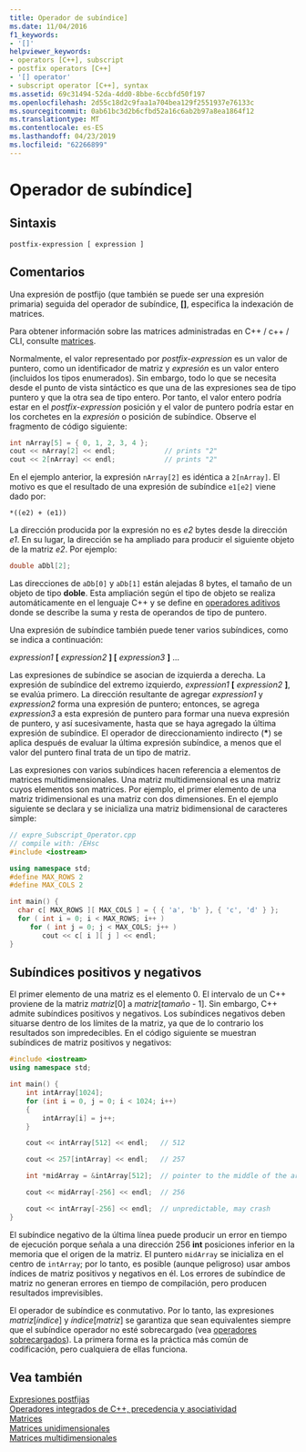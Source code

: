 ```yaml
---
title: Operador de subíndice]
ms.date: 11/04/2016
f1_keywords:
- '[]'
helpviewer_keywords:
- operators [C++], subscript
- postfix operators [C++]
- '[] operator'
- subscript operator [C++], syntax
ms.assetid: 69c31494-52da-4dd0-8bbe-6ccbfd50f197
ms.openlocfilehash: 2d55c18d2c9faa1a704bea129f2551937e76133c
ms.sourcegitcommit: 0ab61bc3d2b6cfbd52a16c6ab2b97a8ea1864f12
ms.translationtype: MT
ms.contentlocale: es-ES
ms.lasthandoff: 04/23/2019
ms.locfileid: "62266899"
---
```

# <a name="subscript-operator-"></a>Operador de subíndice]

## <a name="syntax"></a>Sintaxis

```
postfix-expression [ expression ]
```

## <a name="remarks"></a>Comentarios

Una expresión de postfijo (que también se puede ser una expresión primaria) seguida del operador de subíndice, **[]**, especifica la indexación de matrices.

Para obtener información sobre las matrices administradas en C++ / c++ / CLI, consulte [matrices](../extensions/arrays-cpp-component-extensions.md).

Normalmente, el valor representado por *postfix-expression* es un valor de puntero, como un identificador de matriz y *expresión* es un valor entero (incluidos los tipos enumerados). Sin embargo, todo lo que se necesita desde el punto de vista sintáctico es que una de las expresiones sea de tipo puntero y que la otra sea de tipo entero. Por tanto, el valor entero podría estar en el *postfix-expression* posición y el valor de puntero podría estar en los corchetes en la *expresión* o posición de subíndice. Observe el fragmento de código siguiente:

```cpp
int nArray[5] = { 0, 1, 2, 3, 4 };
cout << nArray[2] << endl;            // prints "2"
cout << 2[nArray] << endl;            // prints "2"
```

En el ejemplo anterior, la expresión `nArray[2]` es idéntica a `2[nArray]`. El motivo es que el resultado de una expresión de subíndice `e1[e2]` viene dado por:

`*((e2) + (e1))`

La dirección producida por la expresión no es *e2* bytes desde la dirección *e1*. En su lugar, la dirección se ha ampliado para producir el siguiente objeto de la matriz *e2*. Por ejemplo:

```cpp
double aDbl[2];
```

Las direcciones de `aDb[0]` y `aDb[1]` están alejadas 8 bytes, el tamaño de un objeto de tipo **doble**. Esta ampliación según el tipo de objeto se realiza automáticamente en el lenguaje C++ y se define en [operadores aditivos](../cpp/additive-operators-plus-and.md) donde se describe la suma y resta de operandos de tipo de puntero.

Una expresión de subíndice también puede tener varios subíndices, como se indica a continuación:

*expression1* **[** *expression2* **] [** *expression3* **]** ...

Las expresiones de subíndice se asocian de izquierda a derecha. La expresión de subíndice del extremo izquierdo, *expression1* **[** *expression2* **]**, se evalúa primero. La dirección resultante de agregar *expression1* y *expression2* forma una expresión de puntero; entonces, se agrega *expression3* a esta expresión de puntero para formar una nueva expresión de puntero, y así sucesivamente, hasta que se haya agregado la última expresión de subíndice. El operador de direccionamiento indirecto (<strong>\*</strong>) se aplica después de evaluar la última expresión subíndice, a menos que el valor del puntero final trata de un tipo de matriz.

Las expresiones con varios subíndices hacen referencia a elementos de matrices multidimensionales. Una matriz multidimensional es una matriz cuyos elementos son matrices. Por ejemplo, el primer elemento de una matriz tridimensional es una matriz con dos dimensiones. En el ejemplo siguiente se declara y se inicializa una matriz bidimensional de caracteres simple:

```cpp
// expre_Subscript_Operator.cpp
// compile with: /EHsc
#include <iostream>

using namespace std;
#define MAX_ROWS 2
#define MAX_COLS 2

int main() {
  char c[ MAX_ROWS ][ MAX_COLS ] = { { 'a', 'b' }, { 'c', 'd' } };
  for ( int i = 0; i < MAX_ROWS; i++ )
     for ( int j = 0; j < MAX_COLS; j++ )
        cout << c[ i ][ j ] << endl;
}
```

## <a name="positive-and-negative-subscripts"></a>Subíndices positivos y negativos

El primer elemento de una matriz es el elemento 0. El intervalo de un C++ proviene de la matriz *matriz*[0] a *matriz*[*tamaño* - 1]. Sin embargo, C++ admite subíndices positivos y negativos. Los subíndices negativos deben situarse dentro de los límites de la matriz, ya que de lo contrario los resultados son impredecibles. En el código siguiente se muestran subíndices de matriz positivos y negativos:

```cpp
#include <iostream>
using namespace std;

int main() {
    int intArray[1024];
    for (int i = 0, j = 0; i < 1024; i++)
    {
        intArray[i] = j++;
    }

    cout << intArray[512] << endl;   // 512

    cout << 257[intArray] << endl;   // 257

    int *midArray = &intArray[512];  // pointer to the middle of the array

    cout << midArray[-256] << endl;  // 256

    cout << intArray[-256] << endl;  // unpredictable, may crash
}
```

El subíndice negativo de la última línea puede producir un error en tiempo de ejecución porque señala a una dirección 256 **int** posiciones inferior en la memoria que el origen de la matriz. El puntero `midArray` se inicializa en el centro de `intArray`; por lo tanto, es posible (aunque peligroso) usar ambos índices de matriz positivos y negativos en él. Los errores de subíndice de matriz no generan errores en tiempo de compilación, pero producen resultados imprevisibles.

El operador de subíndice es conmutativo. Por lo tanto, las expresiones *matriz*[*índice*] y *índice*[*matriz*] se garantiza que sean equivalentes siempre que el subíndice operador no esté sobrecargado (vea [operadores sobrecargados](../cpp/operator-overloading.md)). La primera forma es la práctica más común de codificación, pero cualquiera de ellas funciona.

## <a name="see-also"></a>Vea también

[Expresiones postfijas](../cpp/postfix-expressions.md)<br/>
[Operadores integrados de C++, precedencia y asociatividad](../cpp/cpp-built-in-operators-precedence-and-associativity.md)<br/>
[Matrices](../cpp/arrays-cpp.md)<br/>
[Matrices unidimensionales](../c-language/one-dimensional-arrays.md)<br/>
[Matrices multidimensionales](../c-language/multidimensional-arrays-c.md)<br/>
